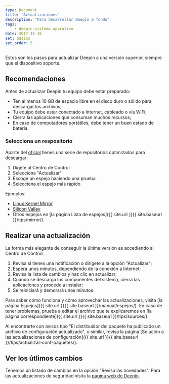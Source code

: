 ```yaml
---
type: Document
title: "Actualizaciones"
description: "Para desarrollar Deepin a fondo"
tags:
    - deepin-sistema operativo
date: 2017-11-16
set: básico
set_order: 5
---
```


Estos son los pasos para actualizar Deepin a una versión superior, siempre que el dispositivo soporte.

## Recomendaciones

Antes de actualizar Deepin tu equipo debe estar preparado:

* Ten al menos 10 GB de espacio libre en el disco duro o sólido para descargar los archivos;
* Tu equipo debe estar conectado a Internet, cableado o vía WiFi;
* Cierra las aplicaciones que consuman muchos recursos;
* En caso de computadores portátiles, debe tener un buen estado de batería.

### Selecciona un respositorio

Aparte del [oficial](https://www.deepin.org/en/mirrors/packages/) tienes una serie de repositorios optimizados para descargar:

1. Dígete al Centro de Control
2. Selecciona "Actualizar"
3. Escoge un espejo haciendo una prueba
4. Selecciona el espejo más rápido

Ejemplos:
* [Linux Kernel Mirror](http://mirrors.kernel.org/deepin/)
* [Silicon Valley](http://mirror1.sjc02.svwh.net/deepin/)
* Otros espejos en [la página Lista de espejos]({{ site.url }}{{ site.baseurl }}/tips/mirror/).

## Realizar una actualización

La forma más elegante de conseguir la última versión es accediendo al Centro de Control.

1. Revisa si tienes una notificación o dirígete a la opción "Actualizar";
2. Espera unos minutos, dependiendo de la conexión a Internet;
3. Revisa la lista de cambios y haz clic en actualizar;
4. Cuando se descarga los componentes del sistema, cierra las aplicaciones y procede a instalar;
5. Se reiniciará y demorará unos minutos.

Para saber cómo funciona y cómo aprovechar las actualizaciones, visita [la página Espejos]({{ site.url }}{{ site.baseurl }}/manual/espejos/). En caso de tener problemas, prueba a editar el archivo que te explicaremos en [la página correspondiente]({{ site.url }}{{ site.baseurl }}/tips/sources/).

Al encontrarte con avisos tipo "El distribuidor del paquete ha publicado un archivo de configuración actualizado", o similar, revisa la página [Solución a las actualizaciones de configuración]({{ site.url }}{{ site.baseurl }}/tips/actualizar-conf-paquetes/).

## Ver los útlimos cambios
Tenemos un listado de cambios en la opción "Revisa las novedades". Para las actualizaciones de seguridad visita la [página web de Deepin](https://www.deepin.org/en/category/system-update/).
